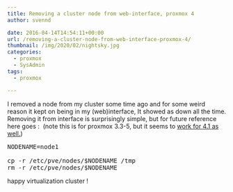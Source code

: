 ```yaml
---
title: Removing a cluster node from web-interface, proxmox 4
author: svennd

date: 2016-04-14T14:54:11+00:00
url: /removing-a-cluster-node-from-web-interface-proxmox-4/
thumbnail: /img/2020/02/nightsky.jpg
categories:
  - proxmox
  - SysAdmin
tags:
  - proxmox

---
```

I removed a node from my cluster some time ago and for some weird reason it kept on being in my (web)interface, It showed as down all the time. Removing it from interface is surprisingly simple, but for future reference here goes :  (note this is for proxmox 3.3-5, but it seems to [work for 4.1 as well.][1])

<pre>NODENAME=node1

cp -r /etc/pve/nodes/$NODENAME /tmp
rm -r /etc/pve/nodes/$NODENAME
</pre>

happy virtualization cluster !

 [1]: https://forum.proxmox.com/threads/deleted-cluster-node-still-shows-up-in-webinterface-pve-4-1.26819/#post-134772